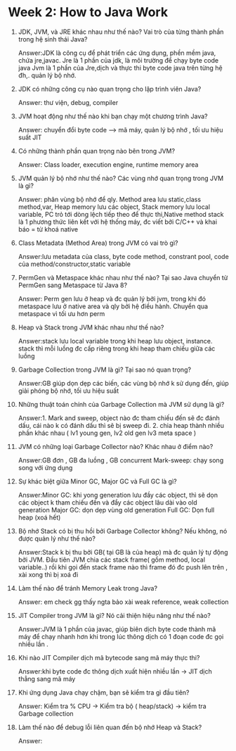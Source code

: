 # Week 2: How to Java Work

1. JDK, JVM, và JRE khác nhau như thế nào? Vai trò của từng thành phần trong hệ sinh thái Java?

    Answer:JDK là công cụ để phát triển các ứng dụng, phền mềm java, chứa jre,javac. Jre là 1 phần của jdk, là môi trường để chạy byte code java Jvm là 1 phần của Jre,dịch và thực thi byte code java trên từng hệ đh,. quản lý bộ nhớ.


2. JDK có những công cụ nào quan trọng cho lập trình viên Java?

    Answer: thư viện, debug, compiler

3. JVM hoạt động như thế nào khi bạn chạy một chương trình Java?

    Answer: chuyển đổi byte code --> mã máy, quản lý bộ nhớ , tối ưu hiệu suất JIT

4. Có những thành phần quan trọng nào bên trong JVM?

	Answer: Class loader, execution engine, runtime memory area

5. JVM quản lý bộ nhớ như thế nào? Các vùng nhớ quan trọng trong JVM là gì?

    Answer: phân vùng bộ nhớ để qly. Method area lưu static,class method,var, Heap memory lưu các object, Stack memory lưu local variable, PC trỏ tới dòng lệch tiếp theo để thực thi,Native method stack là 1  phương thức liên kết với hệ thống máy, đc viết bởi C/C++ và khai báo = từ khoá native

6. Class Metadata (Method Area) trong JVM có vai trò gì?

    Answer:lưu metadata của class, byte code method, constrant pool, code của method/constructor,static variable

7. PermGen và Metaspace khác nhau như thế nào? Tại sao Java chuyển từ PermGen sang Metaspace từ Java 8?

    Answer: Perm gen lưu ở heap và đc quản lý bởi jvm, trong khi đó metaspace lưu ở native area và qly bởi hệ điều hành. Chuyển qua metaspace vì tối ưu hơn perm

8. Heap và Stack trong JVM khác nhau như thế nào?

    Answer:stack lưu local variable trong khi heap lưu object, instance. stack thì mỗi luồng đc cấp riêng trong khi heap tham chiếu giữa các luồng

10. Garbage Collection trong JVM là gì? Tại sao nó quan trọng?

    Answer:GB giúp dọn dẹp các biến, các vùng bộ nhớ k sử dụng đến, giúp giải phóng bộ nhớ, tối ưu hiệu suất

11. Những thuật toán chính của Garbage Collection mà JVM sử dụng là gì?

    Answer:1. Mark and sweep, object nào đc tham chiếu đến sẽ đc đánh dấu, cái nào k có đánh dấu thì sẽ bị sweep đi.
            2. chia heap thành nhiều phần khác nhau ( lv1 young gen, lv2 old gen lv3 meta space )

12. JVM có những loại Garbage Collector nào? Khác nhau ở điểm nào?

    Answer:GB đơn , GB đa luồng , GB concurrent Mark-sweep: chạy song song với ứng dụng

13. Sự khác biệt giữa Minor GC, Major GC và Full GC là gì?

    Answer:Minor GC: khi yong generation lưu đầy các object, thì sẽ dọn các object k tham chiếu đến và đẩy các object lâu dài vào old generation
            Major GC: dọn dẹp vùng old generation
            Full GC: Dọn full heap (xoá hết)

14. Bộ nhớ Stack có bị thu hồi bởi Garbage Collector không? Nếu không, nó được quản lý như thế nào?

    Answer:Stack k bị thu bởi GB( tại GB là của heap) mà đc quản lý tự động bởi JVM. Đầu tiên JVM chia các stack frame( gồm method, local variable..) rồi khi  gọi đến stack frame nào thì frame đó đc push lên trên , xài xong thì bị xoá đi 

15. Làm thế nào để tránh Memory Leak trong Java?

    Answer: em check gg thấy ngta bảo xài weak reference, weak collection 

16. JIT Compiler trong JVM là gì? Nó cải thiện hiệu năng như thế nào?

    Answer:JVM là 1 phần của javac, giúp biên dịch byte code thành mã máy để chạy nhanh hơn khi trong lúc thông dịch có 1 đoạn code đc gọi nhiều lần .

17. Khi nào JIT Compiler dịch mã bytecode sang mã máy thực thi?

    Answer:khi byte code đc thông dịch xuất hiện nhiều lần -> JIT dịch thẳng sang mã máy

18. Khi ứng dụng Java chạy chậm, bạn sẽ kiểm tra gì đầu tiên?

    Answer: Kiểm tra % CPU -> Kiểm tra bộ  ( heap/stack) -> kiểm tra Garbage collection

20. Làm thế nào để debug lỗi liên quan đến bộ nhớ Heap và Stack?

    Answer:
